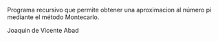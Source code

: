 Programa recursivo que permite obtener una aproximacion al número pi mediante el método Montecarlo.

Joaquin de Vicente Abad